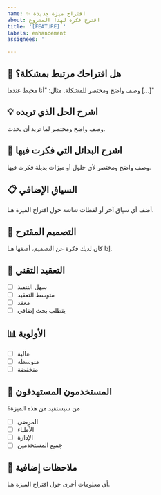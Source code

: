 ```yaml
---
name: ✨ اقتراح ميزة جديدة
about: اقترح فكرة لهذا المشروع
title: '[FEATURE] '
labels: enhancement
assignees: ''

---
```


## 🎯 هل اقتراحك مرتبط بمشكلة؟
وصف واضح ومختصر للمشكلة. مثال: "أنا محبط عندما [...]"

## 💡 اشرح الحل الذي تريده
وصف واضح ومختصر لما تريد أن يحدث.

## 🔄 اشرح البدائل التي فكرت فيها
وصف واضح ومختصر لأي حلول أو ميزات بديلة فكرت فيها.

## 📋 السياق الإضافي
أضف أي سياق آخر أو لقطات شاشة حول اقتراح الميزة هنا.

## 🎨 التصميم المقترح
إذا كان لديك فكرة عن التصميم، أضفها هنا.

## 🔧 التعقيد التقني
- [ ] سهل التنفيذ
- [ ] متوسط التعقيد
- [ ] معقد
- [ ] يتطلب بحث إضافي

## 📊 الأولوية
- [ ] عالية
- [ ] متوسطة
- [ ] منخفضة

## 👥 المستخدمون المستهدفون
من سيستفيد من هذه الميزة؟
- [ ] المرضى
- [ ] الأطباء
- [ ] الإدارة
- [ ] جميع المستخدمين

## 📝 ملاحظات إضافية
أي معلومات أخرى حول اقتراح الميزة هنا.


